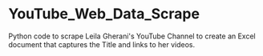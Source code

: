# YouTube_Web_Data_Scrape
Python code to scrape Leila Gherani's YouTube Channel to create an Excel document that captures the Title and links to her videos.
